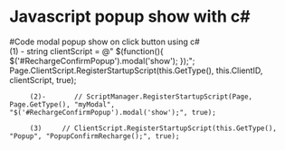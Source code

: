# Javascript popup show with c#

#Code
modal popup show on click button using c#  
(1) -  string clientScript = @"
                $(function(){
                          $('#RechargeConfirmPopup').modal('show');
                    });";
                Page.ClientScript.RegisterStartupScript(this.GetType(), this.ClientID, clientScript, true);
                
                
         (2)-       // ScriptManager.RegisterStartupScript(Page, Page.GetType(), "myModal", "$('#RechargeConfirmPopup').modal('show');", true);
                
         (3)     // ClientScript.RegisterStartupScript(this.GetType(), "Popup", "PopupConfirmRecharge();", true);
